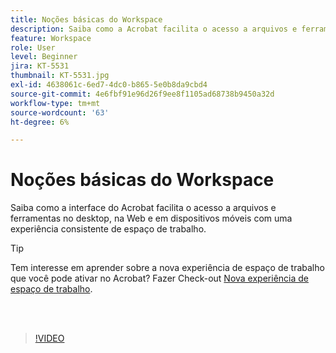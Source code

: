 ```yaml
---
title: Noções básicas do Workspace
description: Saiba como a Acrobat facilita o acesso a arquivos e ferramentas no desktop, na Web e em dispositivos móveis
feature: Workspace
role: User
level: Beginner
jira: KT-5531
thumbnail: KT-5531.jpg
exl-id: 4638061c-6ed7-4dc0-b865-5e0b8da9cbd4
source-git-commit: 4e6fbf91e96d26f9ee8f1105ad68738b9450a32d
workflow-type: tm+mt
source-wordcount: '63'
ht-degree: 6%

---
```


# Noções básicas do Workspace

Saiba como a interface do Acrobat facilita o acesso a arquivos e ferramentas no desktop, na Web e em dispositivos móveis com uma experiência consistente de espaço de trabalho.

>[!TIP]
>
>Tem interesse em aprender sobre a nova experiência de espaço de trabalho que você pode ativar no Acrobat? Fazer Check-out [Nova experiência de espaço de trabalho](new-workspace.md).

<br> 

>[!VIDEO](https://video.tv.adobe.com/v/337971?quality=12&learn=on&hidetitle=true)
